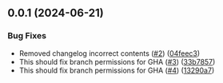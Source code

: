 ## 0.0.1 (2024-06-21)


### Bug Fixes

* Removed changelog incorrect contents ([#2](https://github.com/webaps/gedcom/issues/2)) ([04feec3](https://github.com/webaps/gedcom/commit/04feec3f3a075fc6aca7bd37b07ef061b5685df0))
* This should fix branch permissions for GHA ([#3](https://github.com/webaps/gedcom/issues/3)) ([33b7857](https://github.com/webaps/gedcom/commit/33b7857c5b023c8fe646f43ae03e99ffc997059e))
* This should fix branch permissions for GHA ([#4](https://github.com/webaps/gedcom/issues/4)) ([13290a7](https://github.com/webaps/gedcom/commit/13290a752185200b373aa582ecd8080ee0074c14))



